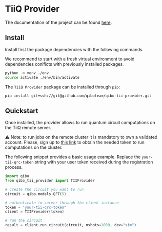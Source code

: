 # TiiQ Provider

The documentation of the project can be found [here](https://qibo.science/qibo-client/stable/).

## Install

Install first the package dependencies with the following commands.

We recommend to start with a fresh virtual environment to avoid dependencies
conlficts with previously installed packages.

```bash
python -m venv ./env
source activate ./env/bin/activate
```

The `TiiQ Provider` package can be installed through `pip`:

```bash
pip install git+ssh://git@github.com/qiboteam/qibo-tii-provider.git
```

## Quickstart

Once installed, the provider allows to run quantum circuit computations on the
TiiQ remote server.

:warning: Note: to run jobs on the remote cluster it is mandatory to own a
validated account.
Please, sign up to [this link](http://http://login.qrccluster.com:8010/) to
obtain the needed token to run computations on the cluster.

The following snippet provides a basic usage example.
Replace the `your-tii-qrc-token` string with your user token received during the
registration process.

```python
import qibo
from qibo_tii_provider import TIIProvider

# create the circuit you want to run
circuit = qibo.models.QFT(5)

# authenticate to server through the client instance
token = "your-tii-qrc-token"
client = TIIProvider(token)

# run the circuit
result = client.run_circuit(circuit, nshots=1000, dev="sim")
```
